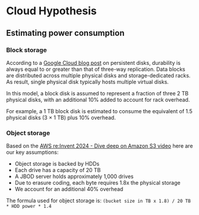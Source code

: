 # Cloud Hypothesis

## Estimating power consumption

### Block storage

According to a [Google Cloud blog post](https://cloud.google.com/blog/products/compute/high-durability-persistent-disk) on persistent disks, durability is always equal to or greater than that of three-way replication. Data blocks are distributed across multiple physical disks and storage-dedicated racks. As result, single physical disk typically hosts multiple virtual disks.

In this model, a block disk is assumed to represent a fraction of three 2 TB physical disks, with an additional 10% added to account for rack overhead.

For example, a 1 TB block disk is estimated to consume the equivalent of 1.5 physical disks (3 × 1 TB) plus 10% overhead.

### Object storage

Based on the [AWS re:Invent 2024 - Dive deep on Amazon S3 video](https://www.youtube.com/watch?v=NXehLy7IiPM) here are our key assumptions:

   * Object storage is backed by HDDs
   * Each drive has a capacity of 20 TB
   * A JBOD server holds approximately 1,000 drives
   * Due to erasure coding, each byte requires 1.8x the physical storage
   * We account for an additional 40% overhead

The formula used for object storage is: `(bucket size in TB x 1.8) / 20 TB * HDD power * 1.4`